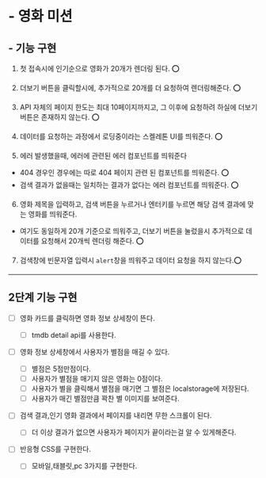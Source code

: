 # - 영화 미션

## - 기능 구현

1. 첫 접속시에 인기순으로 영화가 20개가 렌더링 된다. ⭕️

2. 더보기 버튼을 클릭할시에, 추가적으로 20개를 더 요청하여 렌더링해준다. ⭕️

3. API 자체의 페이지 한도는 최대 10페이지까지고, 그 이후에 요청하려 하실에 더보기 버튼은 존재하지 않는다. ⭕️

4. 데이터를 요청하는 과정에서 로딩중이라는 스켈레톤 UI를 띄워준다. ⭕️

5. 에러 발생했을때, 에러에 관련된 에러 컴포넌트를 띄워준다

- 404 경우인 경우에는 따로 404 페이지 관련 된 컴포넌트를 띄워준다. ⭕️
- 검색 결과가 없을때는 일치하는 결과가 없다는 에러 컴포넌트를 띄워준다. ⭕️

6.  영화 제목을 입력하고, 검색 버튼을 누르거나 엔터키를 누르면 해당 검색 결과에 맞는 영화를 띄워준다.

- 여기도 동일하게 20개 기준으로 띄워주고, 더보기 버튼을 눌렀을시 추가적으로 데이터를 요청해서 20개씩 렌더링 해준다. ⭕️

7. 검색창에 빈문자열 입력시 `alert`창을 띄워주고 데이터 요청을 하지 않는다.⭕️

---

## 2단계 기능 구현

- [ ] 영화 카드를 클릭하면 영화 정보 상세창이 뜬다.

  - [ ] tmdb detail api를 사용한다.

- [ ] 영화 정보 상세창에서 사용자가 별점을 매길 수 있다.

  - [ ] 별점은 5점만점이다.
  - [ ] 사용자가 별점을 매기지 않은 영화는 0점이다.
  - [ ] 사용자가 별을 클릭해서 별점을 매기면 그 별점은 localstorage에 저장된다.
  - [ ] 사용자가 매긴 별점만큼 꽉찬 별 이미지를 보여준다.

- [ ] 검색 결과,인기 영화 결과에서 페이지를 내리면 무한 스크롤이 된다.

  - [ ] 더 이상 결과가 없으면 사용자가 페이지가 끝이라는걸 알 수 있게해준다.

- [ ] 반응형 CSS를 구현한다.
  - [ ] 모바일,태블릿,pc 3가지를 구현한다.
